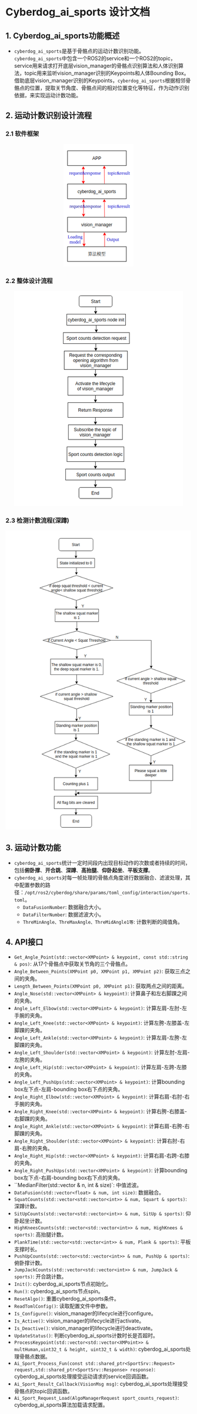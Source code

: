 # Cyberdog_ai_sports 设计文档

## 1. Cyberdog_ai_sports功能概述

 - ``cyberdog_ai_sports``是基于骨骼点的运动计数识别功能。``cyberdog_ai_sports``中包含一个ROS2的service和一个ROS2的topic，service用来请求打开底层vision_manager的骨骼点识别算法和人体识别算法，topic用来监听vision_manager识别的Keypoints和人体Bounding Box。借助底层vision_manager识别的Keypoints，``cyberdog_ai_sports``根据相邻骨骼点的位置，提取关节角度、骨骼点间的相对位置变化等特征，作为动作识别依据，来实现运动计数功能。

## 2. 运动计数识别设计流程

### 2.1 软件框架

<center>

 ![avatar](./image/cyberdog_ai_sports/cyberdog_ai_sports.png)

</center>

### 2.2 整体设计流程

<center>

 ![avatar](./image/cyberdog_ai_sports/cyberdog_ai_sports_flow.png)

</center>

### 2.3 检测计数流程(深蹲)

<center>

 ![avatar](./image/cyberdog_ai_sports/sport_counts_detection_flow.png)

</center>

## 3. 运动计数功能
  - ``cyberdog_ai_sports``统计一定时间段内出现目标动作的次数或者持续的时间，包括**俯卧撑**、**开合跳**、**深蹲**、**高抬腿**、**仰卧起坐**、**平板支撑**。
  - ``cyberdog_ai_sports``对每一帧处理的骨骼点角度进行数据融合、滤波处理，其中配置参数的路径：``/opt/ros2/cyberdog/share/params/toml_config/interaction/sports.toml``。
    - ``DataFusionNumber``: 数据融合大小。
    - ``DataFilterNumber``: 数据滤波大小。
    - ``ThreMinAngle、ThreMaxAngle、ThreMidAngle1等``: 计数判断的阈值角。

## 4. API接口
  - ``Get_Angle_Point(std::vector<XMPoint> & keypoint, const std::string & pos)``: 从17个骨骼点中获取关节角的三个骨骼点。
  - ``Angle_Between_Points(XMPoint p0, XMPoint p1, XMPoint p2)``: 获取三点之间的夹角。
  - ``Length_Between_Points(XMPoint p0, XMPoint p1)``: 获取两点之间的距离。
  - ``Angle_Nose(std::vector<XMPoint> & keypoint)``: 计算鼻子和左右脚踝之间的夹角。
  - ``Angle_Left_Elbow(std::vector<XMPoint> & keypoint)``: 计算左肩-左肘-左手腕的夹角。
  - ``Angle_Left_Knee(std::vector<XMPoint> & keypoint)``: 计算左胯-左膝盖-左脚踝的夹角。
  - ``Angle_Left_Ankle(std::vector<XMPoint> & keypoint)``: 计算左肩-左胯-左脚踝的夹角。
  - ``Angle_Left_Shoulder(std::vector<XMPoint> & keypoint)``: 计算左肘-左肩-左胯的夹角。
  - ``Angle_Left_Hip(std::vector<XMPoint> & keypoint)``: 计算左肩-左跨-左膝的夹角。
  - ``Angle_Left_PushUps(std::vector<XMPoint> & keypoint)``: 计算bounding box左下点-左肩-bounding box右下点的夹角。
  - ``Angle_Right_Elbow(std::vector<XMPoint> & keypoint)``: 计算右肩-右肘-右手腕的夹角。
  - ``Angle_Right_Knee(std::vector<XMPoint> & keypoint)``: 计算右胯-右膝盖-右脚踝的夹角。
  - ``Angle_Right_Ankle(std::vector<XMPoint> & keypoint)``: 计算右肩-右胯-右脚踝的夹角。
  - ``Angle_Right_Shoulder(std::vector<XMPoint> & keypoint)``: 计算右肘-右肩-右胯的夹角。
  - ``Angle_Right_Hip(std::vector<XMPoint> & keypoint)``: 计算右肩-右跨-右膝的夹角。
  - ``Angle_Right_PushUps(std::vector<XMPoint> & keypoint)``: 计算bounding box左下点-右肩-bounding box右下点的夹角。
  - ``MedianFilter(std::vector<float> & n, int & size)`: 中值滤波。
  - ``DataFusion(std::vector<float> & num, int size)``: 数据融合。
  - ``SquatCounts(std::vector<std::vector<int>> & num, Squart & sports)``: 深蹲计数。
  - ``SitUpCounts(std::vector<std::vector<int>> & num, SitUp & sports)``: 仰卧起坐计数。
  - ``HighKneesCounts(std::vector<std::vector<int>> & num, HighKnees & sports)``: 高抬腿计数。
  - ``PlankTime(std::vector<std::vector<int>> & num, Plank & sports)``: 平板支撑时长。
  - ``PushUpCounts(std::vector<std::vector<int>> & num, PushUp & sports)``: 俯卧撑计数。
  - ``JumpJackCounts(std::vector<std::vector<int>> & num, JumpJack & sports)``: 开合跳计数。
  - ``Init()``: cyberdog_ai_sports节点初始化。
  - ``Run()``: cyberdog_ai_sports节点spin。
  - ``ResetAlgo()``: 重置cyberdog_ai_sports条件。
  - ``ReadTomlConfig()``: 读取配置文件中参数。
  - ``Is_Configure()``: vision_manager的lifecycle进行configure。
  - ``Is_Active()``: vision_manager的lifecycle进行activate。
  - ``Is_Deactive()``: vision_manager的lifecycle进行deactivate。
  - ``UpdateStatus()``: 判断cyberdog_ai_sports计数时长是否超时。
  - ``ProcessKeypoint(std::vector<std::vector<XMPoint>> & multHuman,uint32_t & height, uint32_t & width)``: cyberdog_ai_sports处理骨骼点数据。
  - ``Ai_Sport_Process_Fun(const std::shared_ptr<SportSrv::Request> request,std::shared_ptr<SportSrv::Response> response)``: cyberdog_ai_sports处理接受运动请求的service回调函数。
  - ``Ai_Sport_Result_Callback(VisionMsg msg)``: cyberdog_ai_sports处理接受骨骼点的topic回调函数。
  - ``Ai_Sport_Request_Load(AlgoManagerRequest sport_counts_request)``: cyberdog_ai_sports算法加载请求配置。
